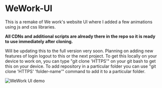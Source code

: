 # WeWork-UI
This is a remake of We work's website UI where I added a few animations using js and css libraries.

**All CDNs and additional scripts are already there in the repo so it is ready to use immediately after cloning.**


Will be updating this to the full version very soon. 
Planning on adding new features of login logout to this or the next project.
To get this locally on your device to work on, you can type "git clone 'HTTPS'" on your git bash to get this on your device. 
To add repository in a particular folder you can use "git clone 'HTTPS' 'folder-name'" command to add it to a particular folder.
  
![WeWork UI demo](https://github.com/Pranav016/WeWork-UI/blob/master/demo/demo.gif?raw=true)
